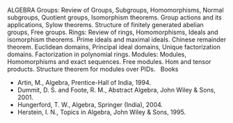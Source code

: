 ---
---
ALGEBRA
Groups: Review of Groups, Subgroups, Homomorphisms, Normal subgroups, Quotient
groups, Isomorphism theorems. Group actions and its applications, Sylow
theorems. Structure of finitely generated abelian groups, Free groups.
Rings: Review of rings, Homomorphisms, Ideals and isomorphism theorems. Prime
ideals and maximal ideals. Chinese remainder theorem. Euclidean domains,
Principal ideal domains, Unique factorization domains. Factorization in
polynomial rings.
Modules: Modules, Homomorphisms and exact sequences. Free modules. Hom and
tensor products. Structure theorem for modules over PIDs.
 
Books

* Artin, M., Algebra, Prentice-Hall of India, 1994.
* Dummit, D. S. and Foote, R. M., Abstract Algebra, John Wiley & Sons, 2001.
* Hungerford, T. W., Algebra, Springer (India), 2004.
* Herstein, I. N., Topics in Algebra, John Wiley & Sons, 1995.

